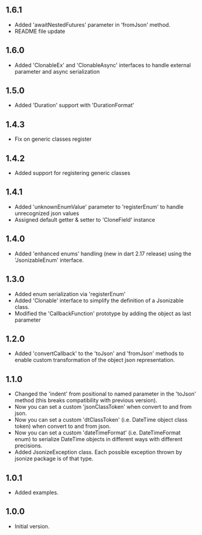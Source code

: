 ## 1.6.1

- Added 'awaitNestedFutures' parameter in 'fromJson' method.
- README file update

## 1.6.0

- Added 'ClonableEx' and 'ClonableAsync' interfaces to handle external parameter and async serialization

## 1.5.0

- Added 'Duration' support with 'DurationFormat'

## 1.4.3

- Fix on generic classes register

## 1.4.2

- Added support for registering generic classes

## 1.4.1

- Added 'unknownEnumValue' parameter to 'registerEnum' to handle unrecognized json values
- Assigned default getter & setter to 'CloneField' instance  

## 1.4.0

- Added 'enhanced enums' handling (new in dart 2.17 release) using the 'JsonizableEnum' interface.

## 1.3.0

- Added enum serialization via 'registerEnum'
- Added 'Clonable' interface to simplify the definition of a Jsonizable class.  
- Modified the 'CallbackFunction' prototype by adding the object as last parameter

## 1.2.0

- Added 'convertCallback' to the 'toJson' and 'fromJson' methods to enable custom transformation of the object json representation.

## 1.1.0

- Changed the 'indent' from positional to named parameter in the 'toJson' method (this breaks compatibility with previous version).
- Now you can set a custom 'jsonClassToken' when convert to and from json.
- Now you can set a custom 'dtClassToken' (i.e. DateTime object class token) when convert to and from json.
- Now you can set a custom 'dateTimeFormat' (i.e. DateTimeFormat enum) to serialize DateTime objects in different ways with different precisions.
- Added JsonizeException class. Each possible exception thrown by jsonize package is of that type.

## 1.0.1

- Added examples.

## 1.0.0

- Initial version.
